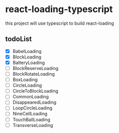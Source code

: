 # react-loading-typescript
this project will use typescript to build react-loading


## todoList

  - [x] BabelLoading
  - [x] BlockLoading
  - [x] BatteryLoading
  - [ ] BlockReserveLoading
  - [ ] BlockRotateLoading
  - [ ] BoxLoading
  - [ ] CircleLoading
  - [ ] CircleToBlockLoading
  - [ ] CommonLoading
  - [ ] DisappearedLoading
  - [ ] LoopCircleLoading
  - [ ] NineCellLoading
  - [ ] TouchBallLoading
  - [ ] TransverseLoading